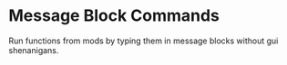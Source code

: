# Message Block Commands
Run functions from mods by typing them in message blocks without gui shenanigans.
